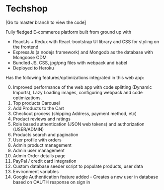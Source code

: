 # Techshop
  [Go to master branch to view the code]

 Fully fledged E-commerce platform built from ground up with 
 
 - ReactJs + Redux with React-bootstrap UI library and CSS for styling on the frontend 
 - ExpressJs (a nodejs framework) and Mongodb as the database with Mongoose ODM
 - Bundled JS, CSS, jpg/png files with webpack and babel
 - Deployed to Heroku
 
 Has the following features/optimizations integrated in this web app:
 
 0. Improved performance of the web app with code splitting (Dynamic Imports), Lazy Loading images, configuring webpack and code optimizations.
 1. Top products Carousel
 2. Add Products to the Cart
 3. Checkout process (shipping Address, payment method, etc)
 4. Product reviews and ratings
 5. Role based authentication (JSON web tokens) and authorization (USER/ADMIN)
 6. Products search and pagination 
 7. User profile with orders
 8. Admin product management
 9. Admin user management
 10. Admin Order details page
 11. PayPal / credit card integration
 12. Custom database seeder script to populate products, user data
 13. Environment variables
 14. Google Authentication feature added - Creates a new user in database based on OAUTH response on sign in
